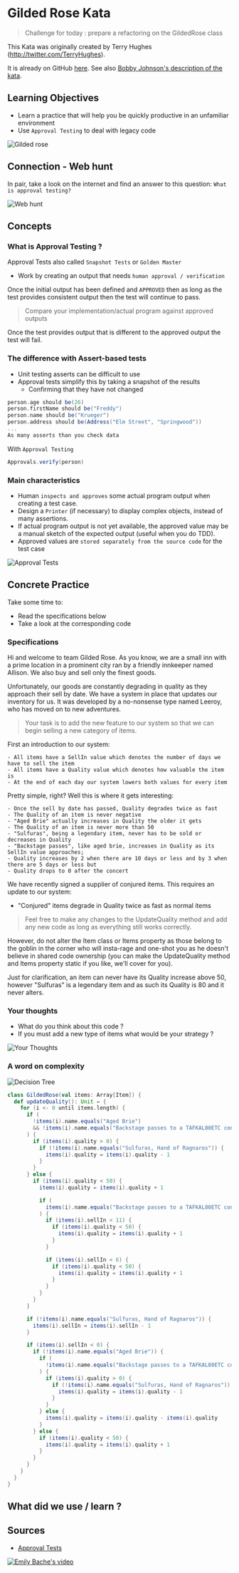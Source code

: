# Gilded Rose Kata
> Challenge for today : prepare a refactoring on the GildedRose class

This Kata was originally created by Terry Hughes (http://twitter.com/TerryHughes). 

It is already on GitHub [here](https://github.com/NotMyself/GildedRose). See also [Bobby Johnson's description of the kata](http://iamnotmyself.com/2011/02/13/refactor-this-the-gilded-rose-kata/).

## Learning Objectives
- Learn a practice that will help you be quickly productive in an unfamiliar environment
- Use `Approval Testing` to deal with legacy code

![Gilded rose](img/gilded-rose.png)

## Connection - Web hunt
In pair, take a look on the internet and find an answer to this question:
`What is approval testing?`
 
![Web hunt](img/hunt.png)

## Concepts
### What is Approval Testing ?
Approval Tests also called `Snapshot Tests` or `Golden Master`
- Work by creating an output that needs `human approval / verification`

Once the initial output has been defined and `APPROVED` then as long as the test provides consistent output then the test will continue to pass.

> Compare your implementation/actual program against approved outputs

Once the test provides output that is different to the approved output the test will fail. 

### The difference with Assert-based tests
- Unit testing asserts can be difficult to use
- Approval tests simplify this by taking a snapshot of the results
  - Confirming that they have not changed

```scala
person.age should be(26)
person.firstName should be("Freddy")
person.name should be("Krueger")
person.address should be(Address("Elm Street", "Springwood"))
...
As many asserts than you check data
```

With `Approval Testing`
```scala
Approvals.verify(person)
```

### Main characteristics
- Human `inspects and approves` some actual program output when creating a test case.
- Design a `Printer` (if necessary) to display complex objects, instead of many assertions.
- If actual program output is not yet available, the approved value may be a manual sketch of the expected output (useful when you do TDD).
- Approved values are `stored separately from the source code` for the test case

![Approval Tests](img/approvaltests.png)

## Concrete Practice
Take some time to:
- Read the specifications below
- Take a look at the corresponding code

### Specifications
Hi and welcome to team Gilded Rose. 
As you know, we are a small inn with a prime location in a prominent city ran by a friendly innkeeper named Allison. 
We also buy and sell only the finest goods. 

Unfortunately, our goods are constantly degrading in quality as they approach their sell by date.
We have a system in place that updates our inventory for us. It was developed by a no-nonsense type named Leeroy, who has moved on to new adventures. 

> Your task is to add the new feature to our system so that we can begin selling a new category of items. 

First an introduction to our system:
```text
- All items have a SellIn value which denotes the number of days we have to sell the item
- All items have a Quality value which denotes how valuable the item is
- At the end of each day our system lowers both values for every item
```

Pretty simple, right? Well this is where it gets interesting:
```text
- Once the sell by date has passed, Quality degrades twice as fast
- The Quality of an item is never negative
- "Aged Brie" actually increases in Quality the older it gets
- The Quality of an item is never more than 50
- "Sulfuras", being a legendary item, never has to be sold or decreases in Quality
- "Backstage passes", like aged brie, increases in Quality as its SellIn value approaches;
- Quality increases by 2 when there are 10 days or less and by 3 when there are 5 days or less but
- Quality drops to 0 after the concert
```

We have recently signed a supplier of conjured items. This requires an update to our system:
- "Conjured" items degrade in Quality twice as fast as normal items

> Feel free to make any changes to the UpdateQuality method and add any new code as long as everything still works correctly. 

However, do not alter the Item class or Items property as those belong to the goblin in the corner who will insta-rage and one-shot you as he doesn't believe in shared code ownership (you can make the UpdateQuality method and Items property static if you like, we'll cover for you).

Just for clarification, an item can never have its Quality increase above 50, however "Sulfuras" is a legendary item and as such its Quality is 80 and it never alters.

### Your thoughts
- What do you think about this code ?
- If you must add a new type of items what would be your strategy ?

![Your Thoughts](img/think.png)

### A word on complexity
![Decision Tree](img/decision-tree.png)

```scala
class GildedRose(val items: Array[Item]) {
  def updateQuality(): Unit = {
    for (i <- 0 until items.length) {
      if (
        !items(i).name.equals("Aged Brie")
        && !items(i).name.equals("Backstage passes to a TAFKAL80ETC concert")
      ) {
        if (items(i).quality > 0) {
          if (!items(i).name.equals("Sulfuras, Hand of Ragnaros")) {
            items(i).quality = items(i).quality - 1
          }
        }
      } else {
        if (items(i).quality < 50) {
          items(i).quality = items(i).quality + 1

          if (
            items(i).name.equals("Backstage passes to a TAFKAL80ETC concert")
          ) {
            if (items(i).sellIn < 11) {
              if (items(i).quality < 50) {
                items(i).quality = items(i).quality + 1
              }
            }

            if (items(i).sellIn < 6) {
              if (items(i).quality < 50) {
                items(i).quality = items(i).quality + 1
              }
            }
          }
        }
      }

      if (!items(i).name.equals("Sulfuras, Hand of Ragnaros")) {
        items(i).sellIn = items(i).sellIn - 1
      }

      if (items(i).sellIn < 0) {
        if (!items(i).name.equals("Aged Brie")) {
          if (
            !items(i).name.equals("Backstage passes to a TAFKAL80ETC concert")
          ) {
            if (items(i).quality > 0) {
              if (!items(i).name.equals("Sulfuras, Hand of Ragnaros")) {
                items(i).quality = items(i).quality - 1
              }
            }
          } else {
            items(i).quality = items(i).quality - items(i).quality
          }
        } else {
          if (items(i).quality < 50) {
            items(i).quality = items(i).quality + 1
          }
        }
      }
    }
  }
}
```

## What did we use / learn ?


## Sources 
- [Approval Tests](https://approvaltests.com/)  

<a href="https://www.youtube.com/watch?v=zyM2Ep28ED8" rel="Emily Bache's video">![Emily Bache's video](img/video.png)</a>
